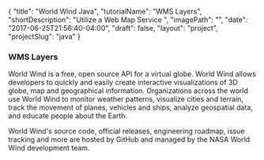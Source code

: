 {
    "title": "World Wind Java",
    "tutorialName": "WMS Layers",
    "shortDescription": "Utilize a Web Map Service ",
    "imagePath": "",
    "date": "2017-06-25T21:56:40-04:00",
    "draft": false,
    "layout": "project",
    "projectSlug": "java"
}

### WMS Layers
World Wind is a free, open source API for a virtual globe. World Wind allows developers to quickly and easily create interactive visualizations of 3D globe, map and geographical information. Organizations across the world use World Wind to monitor weather patterns, visualize cities and terrain, track the movement of planes, vehicles and ships, analyze geospatial data, and educate people about the Earth.

World Wind's source code, official releases, engineering roadmap, issue tracking and more are hosted by GitHub and managed by the NASA World Wind development team.